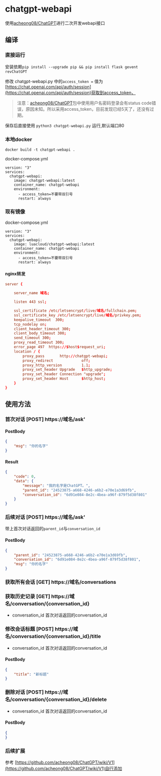 # chatgpt-webapi
使用[acheong08/ChatGPT](https://github.com/acheong08/ChatGPT)进行二次开发webapi接口

## 编译

### 直接运行

安装依赖`pip install --upgrade pip && pip install flask gevent revChatGPT`

修改 chatgpt-webapi.py 中的`access_token =` 值为[https://chat.openai.com/api/auth/session](https://chat.openai.com/api/auth/session)获取到access_token，

> 注意：[acheong08/ChatGPT](https://github.com/acheong08/ChatGPT)包中使用用户名密码登录会有status code错误，原因未知。所以采用access_token，目前发现已经5天了，还没有过期。 

保存后直接使用 `python3 chatgpt-webapi.py` 运行,默认端口80

### 本地docker

`docker build -t chatgpt-webapi .`

docker-compose.yml
```
version: "3"
services:
  chatgpt-webapi:
    image: chatgpt-webapi:latest
    container_name: chatgpt-webapi
    environment:
      - access_token=不要带双引号
      restart: always
```

### 现有镜像

docker-compose.yml
```
version: "3"
services:
  chatgpt-webapi:
    image: luacloud/chatgpt-webapi:latest
    container_name: chatgpt-webapi
    environment:
      - access_token=不要带双引号
      restart: always
```

#### nginx转发

```conf
server {

    server_name 域名;

    listen 443 ssl; 

    ssl_certificate /etc/letsencrypt/live/域名/fullchain.pem; 
    ssl_certificate_key /etc/letsencrypt/live/域名/privkey.pem;
    keepalive_timeout  300; 
    tcp_nodelay on;
    client_header_timeout 300;
    client_body_timeout 300;
    send_timeout 300;
    proxy_read_timeout 300;
    error_page 497  https://$host$request_uri;
    location / {
        proxy_pass       http://chatgpt-webapi;
        proxy_redirect             off;
        proxy_http_version         1.1;
        proxy_set_header Upgrade   $http_upgrade;
        proxy_set_header Connection "upgrade";
        proxy_set_header Host      $http_host;
    }
}
```

## 使用方法

### 首次对话 [POST] https://域名/ask'

#### PostBody
```json
{
    "msg": "你的名字"
}
```

#### Result

```json
{
    "code": 0,
    "data": {
        "message": "我的名字是ChatGPT。",
        "parent_id": "24523875-a668-4246-a6b2-e70e1a3d69fb",
        "conversation_id": "6d91e084-8e2c-4bea-a96f-879f5d38f801"
    }
}
```

### 后续对话 [POST] https://域名/ask'

带上首次对话返回的`parent_id`与`conversation_id`

#### PostBody
```json
{
    "parent_id": "24523875-a668-4246-a6b2-e70e1a3d69fb",
    "conversation_id": "6d91e084-8e2c-4bea-a96f-879f5d38f801",
    "msg": "你的名字"
}
```
### 获取所有会话 [GET] https://域名/conversations


### 获取历史记录 [GET] https://域名/conversation/{conversation_id}

- conversation_id 首次对话返回的conversation_id


### 修改会话标题 [POST] https://域名/conversation/{conversation_id}/title

- conversation_id 首次对话返回的conversation_id

#### PostBody
```json
{
    "title": "新标题"
}
```

### 删除对话 [POST] https://域名/conversation/{conversation_id}/delete

- conversation_id 首次对话返回的conversation_id

#### PostBody
```json
{
}
```

### 后续扩展

参考 [https://github.com/acheong08/ChatGPT/wiki/V1](https://github.com/acheong08/ChatGPT/wiki/V1)自行添加
